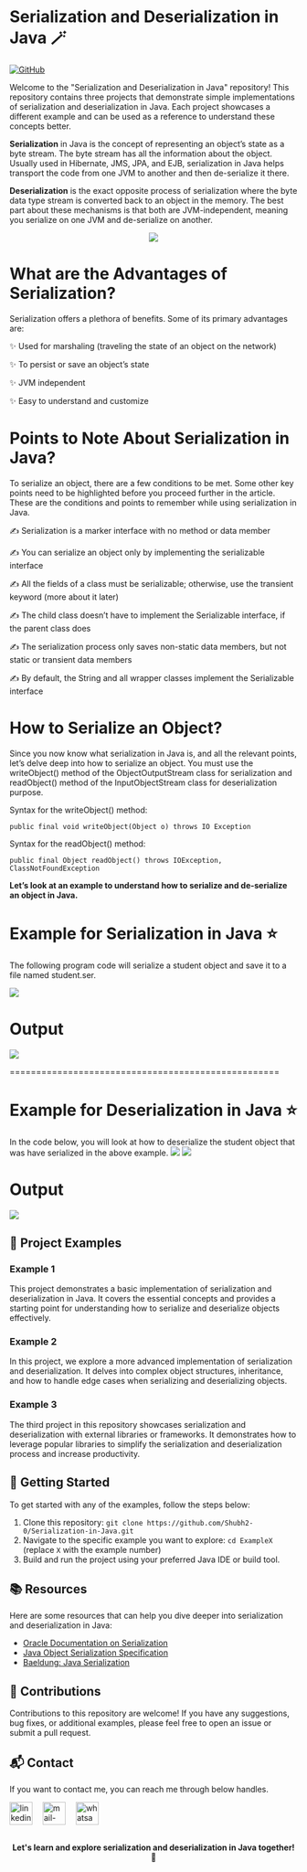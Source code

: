 
# Serialization and Deserialization in Java 🪄

[![GitHub](https://img.shields.io/badge/GitHub-Serialization%20in%20Java-blue.svg)](https://github.com/Shubh2-0/Serialization-in-Java)

Welcome to the "Serialization and Deserialization in Java" repository! This repository contains three projects that demonstrate simple implementations of serialization and deserialization in Java. Each project showcases a different example and can be used as a reference to understand these concepts better.

**Serialization** in Java is the concept of representing an object’s state as a byte stream. The byte stream has all the information about the object. Usually used in Hibernate, JMS, JPA, and EJB, serialization in Java helps transport the code from one JVM to another and then de-serialize it there.

**Deserialization** is the exact opposite process of serialization where the byte data type stream is converted back to an object in the memory. The best part about these mechanisms is that both are JVM-independent, meaning you serialize on one JVM and de-serialize on another.


<p align="center">
<img src="https://media.geeksforgeeks.org/wp-content/cdn-uploads/gq/2016/01/serialize-deserialize-java.png" />
</p>


# What are the Advantages of Serialization?

Serialization offers a plethora of benefits. Some of its primary advantages are:

✨ Used for marshaling (traveling the state of an object on the network)

✨ To persist or save an object’s state

✨ JVM independent

✨ Easy to understand and customize


# Points to Note About Serialization in Java?

To serialize an object, there are a few conditions to be met. Some other key points need to be highlighted before you proceed further in the article. These are the conditions and points to remember while using serialization in Java.

✍ Serialization is a marker interface with no method or data member

✍ You can serialize an object only by implementing the serializable interface

✍ All the fields of a class must be serializable; otherwise, use the transient keyword (more about it later)

✍ The child class doesn’t have to implement the Serializable interface, if the parent class does

✍ The serialization process only saves non-static data members, but not static or transient data members

✍ By default, the String and all wrapper classes implement the Serializable interface



# How to Serialize an Object?

Since you now know what serialization in Java is, and all the relevant points, let’s delve deep into how to serialize an object. You must use the writeObject() method of the ObjectOutputStream class for serialization and readObject() method of the InputObjectStream class for deserialization purpose.

Syntax for the writeObject() method:
```
public final void writeObject(Object o) throws IO Exception
```

Syntax for the readObject() method:
```
public final Object readObject() throws IOException, ClassNotFoundException
```

**Let’s look at an example to understand how to serialize and de-serialize an object in Java.**

# Example for Serialization in Java ⭐

The following program code will serialize a student object and save it to a file named student.ser.

<img src="https://www.simplilearn.com/ice9/free_resources_article_thumb/SerializationinJava_1.png" />

# Output 
<img src="https://www.simplilearn.com/ice9/free_resources_article_thumb/SerializationinJava_2.png" />



===================================================




# Example for Deserialization in Java ⭐
In the code below, you will look at how to deserialize the student object that was have serialized in the above example.
<img src="https://www.simplilearn.com/ice9/free_resources_article_thumb/DeserializationinJava_1.png" />
<img src="https://www.simplilearn.com/ice9/free_resources_article_thumb/DeserializationinJava_2.png" />

# Output
<img src="https://www.simplilearn.com/ice9/free_resources_article_thumb/DeserializationinJava_3.png" />


## 📁 Project Examples

### Example 1
This project demonstrates a basic implementation of serialization and deserialization in Java. It covers the essential concepts and provides a starting point for understanding how to serialize and deserialize objects effectively.

### Example 2
In this project, we explore a more advanced implementation of serialization and deserialization. It delves into complex object structures, inheritance, and how to handle edge cases when serializing and deserializing objects.

### Example 3
The third project in this repository showcases serialization and deserialization with external libraries or frameworks. It demonstrates how to leverage popular libraries to simplify the serialization and deserialization process and increase productivity.

## 🚀 Getting Started

To get started with any of the examples, follow the steps below:

1. Clone this repository: `git clone https://github.com/Shubh2-0/Serialization-in-Java.git`
2. Navigate to the specific example you want to explore: `cd ExampleX` (replace `X` with the example number)
3. Build and run the project using your preferred Java IDE or build tool.

## 📚 Resources

Here are some resources that can help you dive deeper into serialization and deserialization in Java:

- [Oracle Documentation on Serialization](https://docs.oracle.com/javase/8/docs/platform/serialization/spec/serialTOC.html)
- [Java Object Serialization Specification](https://docs.oracle.com/en/java/javase/11/docs/specs/serialization/index.html)
- [Baeldung: Java Serialization](https://www.baeldung.com/java-serialization)

## 🤝 Contributions

Contributions to this repository are welcome! If you have any suggestions, bug fixes, or additional examples, please feel free to open an issue or submit a pull request.

## 📬 Contact

If you want to contact me, you can reach me through below handles.

 <p align="left">
  <a href="https://www.linkedin.com/in/shubham-bhati-787319213/" target="_blank"><img align="center" src="https://skillicons.dev/icons?i=linkedin" width="40px" alt="linkedin" /></a>&emsp;
  <a title="shubhambhati226@gmail.com" href="mailto:shubhambhati226@gmail.com" target="_blank"><img align="center"  src="https://cdn-icons-png.flaticon.com/128/888/888853.png"  width="40px"   alt="mail-me" /></a>&emsp;
  <a href="https://wa.me/+916232133187" target="blank"><img align="center" src="https://media2.giphy.com/media/Q8I2fYA773h5wmQQcR/giphy.gif" width="40px"  alt="whatsapp-me" /></a>&emsp;	
 </p>

<br>

<div align="center">
  <strong>
Let's learn and explore serialization and deserialization in Java together! 🎉</strong>
</div>



